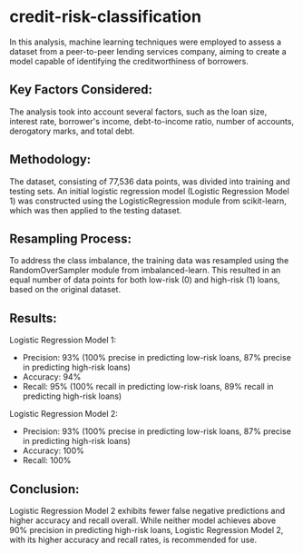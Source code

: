 # credit-risk-classification
In this analysis, machine learning techniques were employed to assess a dataset from a peer-to-peer lending services company, aiming to create a model capable of identifying the creditworthiness of borrowers.

## Key Factors Considered:
The analysis took into account several factors, such as the loan size, interest rate, borrower's income, debt-to-income ratio, number of accounts, derogatory marks, and total debt.

## Methodology:
The dataset, consisting of 77,536 data points, was divided into training and testing sets. An initial logistic regression model (Logistic Regression Model 1) was constructed using the LogisticRegression module from scikit-learn, which was then applied to the testing dataset.

## Resampling Process:
To address the class imbalance, the training data was resampled using the RandomOverSampler module from imbalanced-learn. This resulted in an equal number of data points for both low-risk (0) and high-risk (1) loans, based on the original dataset.

## Results:
Logistic Regression Model 1:
- Precision: 93% (100% precise in predicting low-risk loans, 87% precise in predicting high-risk loans)
- Accuracy: 94%
- Recall: 95% (100% recall in predicting low-risk loans, 89% recall in predicting high-risk loans)

Logistic Regression Model 2:
- Precision: 93% (100% precise in predicting low-risk loans, 87% precise in predicting high-risk loans)
- Accuracy: 100%
- Recall: 100%

## Conclusion:
Logistic Regression Model 2 exhibits fewer false negative predictions and higher accuracy and recall overall. While neither model achieves above 90% precision in predicting high-risk loans, Logistic Regression Model 2, with its higher accuracy and recall rates, is recommended for use.